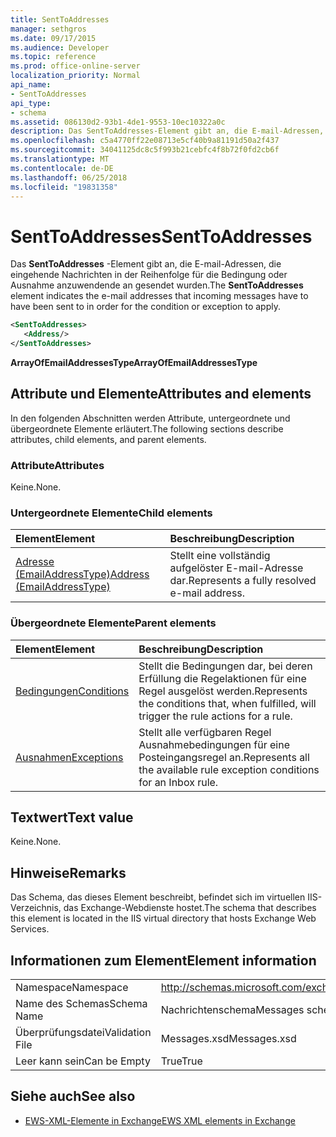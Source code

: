 ```yaml
---
title: SentToAddresses
manager: sethgros
ms.date: 09/17/2015
ms.audience: Developer
ms.topic: reference
ms.prod: office-online-server
localization_priority: Normal
api_name:
- SentToAddresses
api_type:
- schema
ms.assetid: 086130d2-93b1-4de1-9553-10ec10322a0c
description: Das SentToAddresses-Element gibt an, die E-mail-Adressen, die eingehende Nachrichten in der Reihenfolge für die Bedingung oder Ausnahme anzuwendende an gesendet wurden.
ms.openlocfilehash: c5a4770ff22e08713e5cf40b9a81191d50a2f437
ms.sourcegitcommit: 34041125dc8c5f993b21cebfc4f8b72f0fd2cb6f
ms.translationtype: MT
ms.contentlocale: de-DE
ms.lasthandoff: 06/25/2018
ms.locfileid: "19831358"
---
```

# <a name="senttoaddresses"></a><span data-ttu-id="293ae-103">SentToAddresses</span><span class="sxs-lookup"><span data-stu-id="293ae-103">SentToAddresses</span></span>

<span data-ttu-id="293ae-104">Das **SentToAddresses** -Element gibt an, die E-mail-Adressen, die eingehende Nachrichten in der Reihenfolge für die Bedingung oder Ausnahme anzuwendende an gesendet wurden.</span><span class="sxs-lookup"><span data-stu-id="293ae-104">The **SentToAddresses** element indicates the e-mail addresses that incoming messages have to have been sent to in order for the condition or exception to apply.</span></span> 
  
```XML
<SentToAddresses>
   <Address/>
</SentToAddresses>
```

 <span data-ttu-id="293ae-105">**ArrayOfEmailAddressesType**</span><span class="sxs-lookup"><span data-stu-id="293ae-105">**ArrayOfEmailAddressesType**</span></span>
## <a name="attributes-and-elements"></a><span data-ttu-id="293ae-106">Attribute und Elemente</span><span class="sxs-lookup"><span data-stu-id="293ae-106">Attributes and elements</span></span>

<span data-ttu-id="293ae-107">In den folgenden Abschnitten werden Attribute, untergeordnete und übergeordnete Elemente erläutert.</span><span class="sxs-lookup"><span data-stu-id="293ae-107">The following sections describe attributes, child elements, and parent elements.</span></span>
  
### <a name="attributes"></a><span data-ttu-id="293ae-108">Attribute</span><span class="sxs-lookup"><span data-stu-id="293ae-108">Attributes</span></span>

<span data-ttu-id="293ae-109">Keine.</span><span class="sxs-lookup"><span data-stu-id="293ae-109">None.</span></span>
  
### <a name="child-elements"></a><span data-ttu-id="293ae-110">Untergeordnete Elemente</span><span class="sxs-lookup"><span data-stu-id="293ae-110">Child elements</span></span>

|<span data-ttu-id="293ae-111">**Element**</span><span class="sxs-lookup"><span data-stu-id="293ae-111">**Element**</span></span>|<span data-ttu-id="293ae-112">**Beschreibung**</span><span class="sxs-lookup"><span data-stu-id="293ae-112">**Description**</span></span>|
|:-----|:-----|
|[<span data-ttu-id="293ae-113">Adresse (EmailAddressType)</span><span class="sxs-lookup"><span data-stu-id="293ae-113">Address (EmailAddressType)</span></span>](address-emailaddresstype.md) <br/> |<span data-ttu-id="293ae-114">Stellt eine vollständig aufgelöster E-mail-Adresse dar.</span><span class="sxs-lookup"><span data-stu-id="293ae-114">Represents a fully resolved e-mail address.</span></span>  <br/> |
   
### <a name="parent-elements"></a><span data-ttu-id="293ae-115">Übergeordnete Elemente</span><span class="sxs-lookup"><span data-stu-id="293ae-115">Parent elements</span></span>

|<span data-ttu-id="293ae-116">**Element**</span><span class="sxs-lookup"><span data-stu-id="293ae-116">**Element**</span></span>|<span data-ttu-id="293ae-117">**Beschreibung**</span><span class="sxs-lookup"><span data-stu-id="293ae-117">**Description**</span></span>|
|:-----|:-----|
|[<span data-ttu-id="293ae-118">Bedingungen</span><span class="sxs-lookup"><span data-stu-id="293ae-118">Conditions</span></span>](conditions.md) <br/> |<span data-ttu-id="293ae-119">Stellt die Bedingungen dar, bei deren Erfüllung die Regelaktionen für eine Regel ausgelöst werden.</span><span class="sxs-lookup"><span data-stu-id="293ae-119">Represents the conditions that, when fulfilled, will trigger the rule actions for a rule.</span></span>  <br/> |
|[<span data-ttu-id="293ae-120">Ausnahmen</span><span class="sxs-lookup"><span data-stu-id="293ae-120">Exceptions</span></span>](exceptions.md) <br/> |<span data-ttu-id="293ae-121">Stellt alle verfügbaren Regel Ausnahmebedingungen für eine Posteingangsregel an.</span><span class="sxs-lookup"><span data-stu-id="293ae-121">Represents all the available rule exception conditions for an Inbox rule.</span></span>  <br/> |
   
## <a name="text-value"></a><span data-ttu-id="293ae-122">Textwert</span><span class="sxs-lookup"><span data-stu-id="293ae-122">Text value</span></span>

<span data-ttu-id="293ae-123">Keine.</span><span class="sxs-lookup"><span data-stu-id="293ae-123">None.</span></span>
  
## <a name="remarks"></a><span data-ttu-id="293ae-124">Hinweise</span><span class="sxs-lookup"><span data-stu-id="293ae-124">Remarks</span></span>

<span data-ttu-id="293ae-125">Das Schema, das dieses Element beschreibt, befindet sich im virtuellen IIS-Verzeichnis, das Exchange-Webdienste hostet.</span><span class="sxs-lookup"><span data-stu-id="293ae-125">The schema that describes this element is located in the IIS virtual directory that hosts Exchange Web Services.</span></span>
  
## <a name="element-information"></a><span data-ttu-id="293ae-126">Informationen zum Element</span><span class="sxs-lookup"><span data-stu-id="293ae-126">Element information</span></span>

|||
|:-----|:-----|
|<span data-ttu-id="293ae-127">Namespace</span><span class="sxs-lookup"><span data-stu-id="293ae-127">Namespace</span></span>  <br/> |http://schemas.microsoft.com/exchange/services/2006/messages  <br/> |
|<span data-ttu-id="293ae-128">Name des Schemas</span><span class="sxs-lookup"><span data-stu-id="293ae-128">Schema Name</span></span>  <br/> |<span data-ttu-id="293ae-129">Nachrichtenschema</span><span class="sxs-lookup"><span data-stu-id="293ae-129">Messages schema</span></span>  <br/> |
|<span data-ttu-id="293ae-130">Überprüfungsdatei</span><span class="sxs-lookup"><span data-stu-id="293ae-130">Validation File</span></span>  <br/> |<span data-ttu-id="293ae-131">Messages.xsd</span><span class="sxs-lookup"><span data-stu-id="293ae-131">Messages.xsd</span></span>  <br/> |
|<span data-ttu-id="293ae-132">Leer kann sein</span><span class="sxs-lookup"><span data-stu-id="293ae-132">Can be Empty</span></span>  <br/> |<span data-ttu-id="293ae-133">True</span><span class="sxs-lookup"><span data-stu-id="293ae-133">True</span></span>  <br/> |
   
## <a name="see-also"></a><span data-ttu-id="293ae-134">Siehe auch</span><span class="sxs-lookup"><span data-stu-id="293ae-134">See also</span></span>



- [<span data-ttu-id="293ae-135">EWS-XML-Elemente in Exchange</span><span class="sxs-lookup"><span data-stu-id="293ae-135">EWS XML elements in Exchange</span></span>](ews-xml-elements-in-exchange.md)

